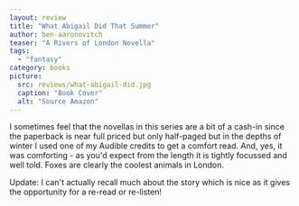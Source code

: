 ```yaml
---
layout: review
title: "What Abigail Did That Summer"
author: ben-aaronovitch
teaser: "A Rivers of London Novella"
tags:
  - "fantasy"
category: books
picture:
  src: reviews/what-abigail-did.jpg
  caption: "Book Cover"
  alt: "Source Amazon"
---
```


I sometimes feel that the novellas in this series are a bit of a cash-in since the paperback is near full priced
but only half-paged but in the depths of winter I used one of my Audible credits to get a comfort read. And, yes, 
it was comforting - as you'd expect from the length it is tightly focussed and well told. Foxes are clearly
the coolest animals in London.

Update: I can't actually recall much about the story which is nice as it gives the opportunity for a re-read or re-listen!
